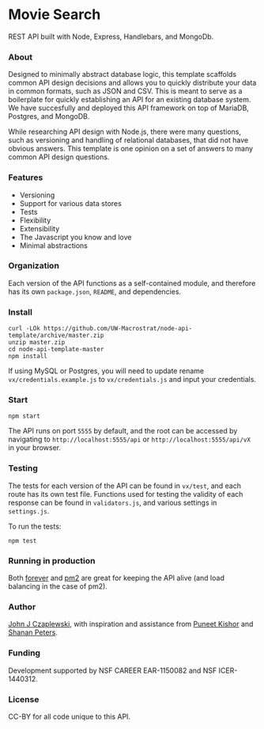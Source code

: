 # Movie Search
REST API built with Node, Express, Handlebars, and MongoDb.

### About
Designed to minimally abstract database logic, this template scaffolds common API design decisions
and allows you to quickly distribute your data in common formats, such as JSON and CSV. This is meant to serve as a boilerplate for quickly establishing an API for an existing database system. We have succesfully and deployed this API framework on top of MariaDB, Postgres, and MongoDB.

While researching API design with Node.js, there were many questions, such as versioning and handling of relational databases, that did not have obvious answers. This template is one opinion on a set of answers to many common API design questions.

### Features
+ Versioning
+ Support for various data stores
+ Tests
+ Flexibility
+ Extensibility
+ The Javascript you know and love
+ Minimal abstractions


### Organization
Each version of the API functions as a self-contained module, and therefore has its own ````package.json````, ````README````, and dependencies.


### Install
````
curl -LOk https://github.com/UW-Macrostrat/node-api-template/archive/master.zip
unzip master.zip
cd node-api-template-master
npm install
````

If using MySQL or Postgres, you will need to update rename ````vx/credentials.example.js```` to ````vx/credentials.js```` and input your credentials.


### Start
````
npm start
````

The API runs on port ````5555```` by default, and the root can be accessed by navigating to ````http://localhost:5555/api```` or ````http://localhost:5555/api/vX```` in your browser.


### Testing
The tests for each version of the API can be found in ````vx/test````, and each route has its own test file. Functions used for testing the validity of each response can be found in ````validators.js````, and various settings in ````settings.js````.

To run the tests:

````
npm test
````

### Running in production
Both [forever](https://github.com/foreverjs/forever) and [pm2](https://github.com/Unitech/pm2) are great for keeping the API alive (and load balancing in the case of pm2).


### Author
[John J Czaplewski](https://github.com/jczaplew), with inspiration and assistance from [Puneet Kishor](http://punkish.org) and [Shanan Peters](http://strata.geology.wisc.edu).

### Funding
Development supported by NSF CAREER EAR-1150082 and NSF ICER-1440312.

### License
CC-BY for all code unique to this API.
